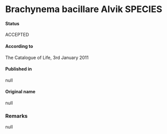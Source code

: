 Brachynema bacillare Alvik SPECIES
=======

#### Status
ACCEPTED

#### According to
The Catalogue of Life, 3rd January 2011

#### Published in
null

#### Original name
null

### Remarks
null